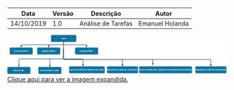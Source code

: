 | Data | Versão | Descrição | Autor |
| --- | --- | --- | --- |
| 14/10/2019 | 1.0 | Análise de Tarefas | Emanuel Holanda |


![Análise de Atividades](../../img/analise_de_atividades/analise_de_atividades.png)
[Clique aqui para ver a imagem expandida.](../../img/analise_de_atividades/analise_de_atividades.png)